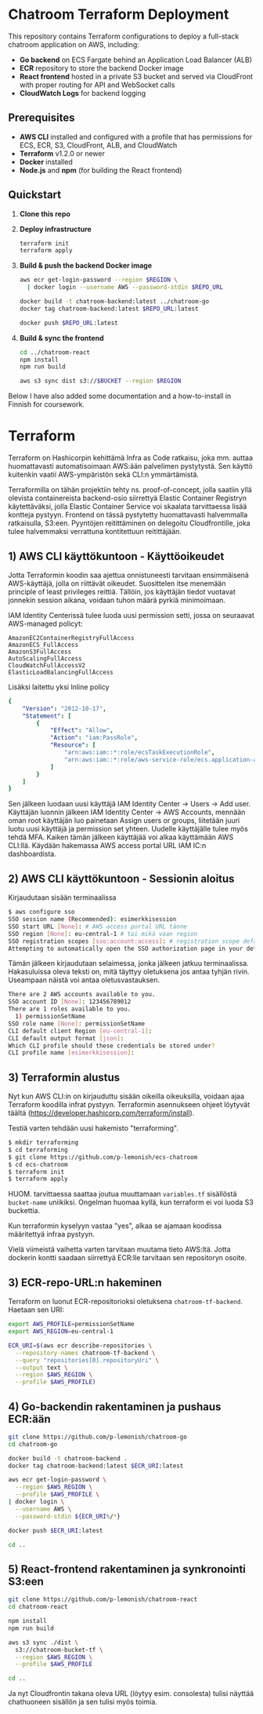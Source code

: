 # Chatroom Terraform Deployment

This repository contains Terraform configurations to deploy a full-stack chatroom application on AWS, including:

- **Go backend** on ECS Fargate behind an Application Load Balancer (ALB)
- **ECR** repository to store the backend Docker image
- **React frontend** hosted in a private S3 bucket and served via CloudFront with proper routing for API and WebSocket calls
- **CloudWatch Logs** for backend logging

## Prerequisites

- **AWS CLI** installed and configured with a profile that has permissions for ECS, ECR, S3, CloudFront, ALB, and CloudWatch
- **Terraform** v1.2.0 or newer
- **Docker** installed
- **Node.js** and **npm** (for building the React frontend)

## Quickstart

1. **Clone this repo**

2. **Deploy infrastructure**
   ```bash
   terraform init
   terraform apply 
   ```

3. **Build & push the backend Docker image**
   ```bash
   aws ecr get-login-password --region $REGION \
     | docker login --username AWS --password-stdin $REPO_URL

   docker build -t chatroom-backend:latest ../chatroom-go
   docker tag chatroom-backend:latest $REPO_URL:latest

   docker push $REPO_URL:latest
   ```

4. **Build & sync the frontend**
   ```bash
   cd ../chatroom-react
   npm install
   npm run build

   aws s3 sync dist s3://$BUCKET --region $REGION
   ```

Below I have also added some documentation and a how-to-install in Finnish for coursework.

# Terraform

Terraform on Hashicorpin kehittämä Infra as Code ratkaisu, joka mm. auttaa huomattavasti
automatisoimaan AWS:ään palvelimen pystytystä. Sen käyttö kuitenkin vaatii AWS-ympäristön
sekä CLI:n ymmärtämistä.

Terraformilla on tähän projektiin tehty ns. proof-of-concept, jolla saatiin yllä olevista
containereista backend-osio siirrettyä Elastic Container Registryn käytettäväksi, jolla
Elastic Container Service voi skaalata tarvittaessa lisää kontteja pystyyn. Frontend 
on tässä pystytetty huomattavasti halvemmalla ratkaisulla, S3:een. Pyyntöjen reitittäminen
on delegoitu Cloudfrontille, joka tulee halvemmaksi verrattuna kontitettuun reitittäjään.

## 1) AWS CLI käyttökuntoon - Käyttöoikeudet

Jotta Terraformin koodin saa ajettua onnistuneesti tarvitaan ensimmäisenä AWS-käyttäjä, 
jolla on riittävät oikeudet. Suosittelen itse menemään principle of least privileges 
reittiä. Tällöin, jos käyttäjän tiedot vuotavat jonnekin session aikana, voidaan tuhon
määrä pyrkiä minimoimaan. 

IAM Identity Centerissä tulee luoda uusi permission setti, jossa on seuraavat AWS-managed 
policyt:
```
AmazonEC2ContainerRegistryFullAccess
AmazonECS_FullAccess
AmazonS3FullAccess
AutoScalingFullAccess
CloudWatchFullAccessV2
ElasticLoadBalancingFullAccess
```

Lisäksi laitettu yksi Inline policy
```yaml
{
    "Version": "2012-10-17",
    "Statement": [
        {
            "Effect": "Allow",
            "Action": "iam:PassRole",
            "Resource": [
                "arn:aws:iam::*:role/ecsTaskExecutionRole",
                "arn:aws:iam::*:role/aws-service-role/ecs.application-autoscaling.amazonaws.com/AWSServiceRoleForApplicationAutoScaling"
            ]
        }
    ]
}
```

Sen jälkeen luodaan uusi käyttäjä IAM Identity Center -> Users -> Add user. Käyttäjän 
luonnin jälkeen IAM Identity Center -> AWS Accounts, mennään oman root käyttäjän luo 
painetaan Assign users or groups, liitetään juuri luotu uusi käyttäjä ja permission 
set yhteen. Uudelle käyttäjälle tulee myös tehdä MFA. Kaiken tämän jälkeen käyttäjää 
voi alkaa käyttämään AWS CLI:llä. Käydään hakemassa AWS access portal URL IAM IC:n 
dashboardista.

## 2) AWS CLI käyttökuntoon - Sessionin aloitus

Kirjaudutaan sisään terminaalissa 
```bash
$ aws configure sso
SSO session name (Recommended): esimerkkisession
SSO start URL [None]: # AWS access portal URL tänne
SSO region [None]: eu-central-1 # tai mikä vaan region
SSO registration scopes [sso:account:access]: # registration scope defaulttina riittää
Attempting to automatically open the SSO authorization page in your default browser.
```

Tämän jälkeen kirjaudutaan selaimessa, jonka jälkeen jatkuu terminaalissa. Hakasuluissa 
oleva teksti on, mitä täyttyy oletuksena jos antaa tyhjän rivin. Useampaan näistä voi 
antaa oletusvastauksen.
```bash
There are 2 AWS accounts available to you.
SSO account ID [None]: 123456789012
There are 1 roles available to you.
  1) permissionSetName
SSO role name [None]: permissionSetName
CLI default client Region [eu-central-1]:
CLI default output format [json]:
Which CLI profile should these credentials be stored under?
CLI profile name [esimerkkisession]:
```

## 3) Terraformin alustus

Nyt kun AWS CLI:in on kirjauduttu sisään oikeilla oikeuksilla, voidaan ajaa Terraform
koodilla infrat pystyyn. Terraformin asennukseen ohjeet löytyvät täältä (https://developer.hashicorp.com/terraform/install).

Testiä varten tehdään uusi hakemisto "terraforming".
```bash
$ mkdir terraforming
$ cd terraforming
$ git clone https://github.com/p-lemonish/ecs-chatroom
$ cd ecs-chatroom 
$ terraform init
$ terraform apply
```

HUOM. tarvittaessa saattaa joutua muuttamaan `variables.tf` sisällöstä `bucket-name` 
uniikiksi. Ongelman huomaa kyllä, kun terraform ei voi luoda S3 buckettia.

Kun terraformin kyselyyn vastaa "yes", alkaa se ajamaan koodissa määritettyä infraa 
pystyyn.

Vielä viimeistä vaihetta varten tarvitaan muutama tieto AWS:ltä. Jotta dockerin kontti
saadaan siirrettyä ECR:lle tarvitaan sen repositoryn osoite.

## 3) ECR-repo-URL:n hakeminen

Terraform on luonut ECR-repositorioksi oletuksena `chatroom-tf-backend`. Haetaan sen URI:

```bash
export AWS_PROFILE=permissionSetName
export AWS_REGION=eu-central-1

ECR_URI=$(aws ecr describe-repositories \
  --repository-names chatroom-tf-backend \
  --query "repositories[0].repositoryUri" \
  --output text \
  --region $AWS_REGION \
  --profile $AWS_PROFILE)
```

## 4) Go-backendin rakentaminen ja pushaus ECR:ään

```bash
git clone https://github.com/p-lemonish/chatroom-go
cd chatroom-go

docker build -t chatroom-backend .
docker tag chatroom-backend:latest $ECR_URI:latest

aws ecr get-login-password \
  --region $AWS_REGION \
  --profile $AWS_PROFILE \
| docker login \
  --username AWS \
  --password-stdin ${ECR_URI%/*}

docker push $ECR_URI:latest

cd ..
```

## 5) React-frontend rakentaminen ja synkronointi S3:een

```bash
git clone https://github.com/p-lemonish/chatroom-react
cd chatroom-react

npm install
npm run build

aws s3 sync ./dist \
  s3://chatroom-bucket-tf \
  --region $AWS_REGION \
  --profile $AWS_PROFILE

cd ..
```

Ja nyt Cloudfrontin takana oleva URL (löytyy esim. consolesta) tulisi näyttää 
chathuoneen sisällön ja sen tulisi myös toimia.
